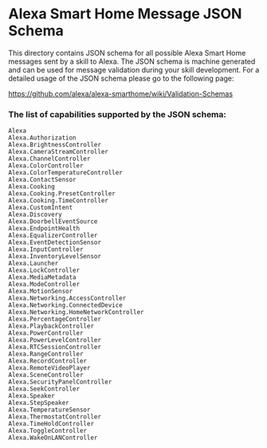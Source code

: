 Alexa Smart Home Message JSON Schema
==============================================

This directory contains JSON schema for all possible Alexa Smart Home messages sent by a skill to Alexa.
The JSON schema is machine generated and can be used for message validation during your skill development.
For a detailed usage of the JSON schema please go to the following page:

https://github.com/alexa/alexa-smarthome/wiki/Validation-Schemas

### The list of capabilities supported by the JSON schema:
```
Alexa
Alexa.Authorization
Alexa.BrightnessController
Alexa.CameraStreamController
Alexa.ChannelController
Alexa.ColorController
Alexa.ColorTemperatureController
Alexa.ContactSensor
Alexa.Cooking
Alexa.Cooking.PresetController
Alexa.Cooking.TimeController
Alexa.CustomIntent
Alexa.Discovery
Alexa.DoorbellEventSource
Alexa.EndpointHealth
Alexa.EqualizerController
Alexa.EventDetectionSensor
Alexa.InputController
Alexa.InventoryLevelSensor
Alexa.Launcher
Alexa.LockController
Alexa.MediaMetadata
Alexa.ModeController
Alexa.MotionSensor
Alexa.Networking.AccessController
Alexa.Networking.ConnectedDevice
Alexa.Networking.HomeNetworkController
Alexa.PercentageController
Alexa.PlaybackController
Alexa.PowerController
Alexa.PowerLevelController
Alexa.RTCSessionController
Alexa.RangeController
Alexa.RecordController
Alexa.RemoteVideoPlayer
Alexa.SceneController
Alexa.SecurityPanelController
Alexa.SeekController
Alexa.Speaker
Alexa.StepSpeaker
Alexa.TemperatureSensor
Alexa.ThermostatController
Alexa.TimeHoldController
Alexa.ToggleController
Alexa.WakeOnLANController
```